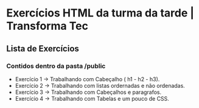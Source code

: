 # Exercícios HTML da turma da tarde | Transforma Tec

## Lista de Exercícios 
### Contidos dentro da pasta /public

- Exercício 1 -> Trabalhando com Cabeçalho ( h1 - h2 - h3).
- Exercício 2 -> Trabalhando com listas ordernadas e não ordenadas.
- Exercício 3 -> Trabalhando com Cabeçalhos e paragrafos. 
- Exercício 4 -> Trabalhando com Tabelas e um pouco de CSS. 